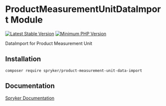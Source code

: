 # ProductMeasurementUnitDataImport Module
[![Latest Stable Version](https://poser.pugx.org/spryker/product-measurement-unit-data-import/v/stable.svg)](https://packagist.org/packages/spryker/product-measurement-unit-data-import)
[![Minimum PHP Version](https://img.shields.io/badge/php-%3E%3D%207.4-8892BF.svg)](https://php.net/)

DataImport for Product Measurement Unit

## Installation

```
composer require spryker/product-measurement-unit-data-import
```

## Documentation

[Spryker Documentation](https://docs.spryker.com)
